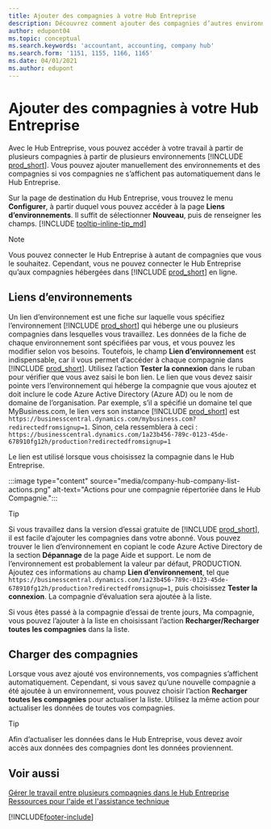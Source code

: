 ```yaml
---
title: Ajouter des compagnies à votre Hub Entreprise
description: Découvrez comment ajouter des compagnies d’autres environnements Business Central à votre Hub Entreprise afin de pouvoir gérer le travail dans tous les environnements.
author: edupont04
ms.topic: conceptual
ms.search.keywords: 'accountant, accounting, company hub'
ms.search.form: '1151, 1155, 1166, 1165'
ms.date: 04/01/2021
ms.author: edupont
---
```

# <a name="add-companies-to-your-company-hub"></a><a name="add-companies-to-your-company-hub"></a><a name="add-companies-to-your-company-hub"></a>Ajouter des compagnies à votre Hub Entreprise

Avec le Hub Entreprise, vous pouvez accéder à votre travail à partir de plusieurs compagnies à partir de plusieurs environnements [!INCLUDE [prod_short](includes/prod_short.md)]. Vous pouvez ajouter manuellement des environnements et des compagnies si vos compagnies ne s’affichent pas automatiquement dans le Hub Entreprise.  

Sur la page de destination du Hub Entreprise, vous trouvez le menu **Configurer**, à partir duquel vous pouvez accéder à la page **Liens d’environnements**. Il suffit de sélectionner **Nouveau**, puis de renseigner les champs. [!INCLUDE [tooltip-inline-tip_md](includes/tooltip-inline-tip_md.md)]  

> [!NOTE]
> Vous pouvez connecter le Hub Entreprise à autant de compagnies que vous le souhaitez. Cependant, vous ne pouvez connecter le Hub Entreprise qu’aux compagnies hébergées dans [!INCLUDE [prod_short](includes/prod_short.md)] en ligne.

## <a name="environment-links"></a><a name="environment-links"></a><a name="environment-links"></a>Liens d’environnements

Un lien d’environnement est une fiche sur laquelle vous spécifiez l’environnement [!INCLUDE [prod_short](includes/prod_short.md)] qui héberge une ou plusieurs compagnies dans lesquelles vous travaillez. Les données de la fiche de chaque environnement sont spécifiées par vous, et vous pouvez les modifier selon vos besoins. Toutefois, le champ **Lien d’environnement** est indispensable, car il vous permet d’accéder à chaque compagnie dans [!INCLUDE [prod_short](includes/prod_short.md)]. Utilisez l’action **Tester la connexion** dans le ruban pour vérifier que vous avez saisi le bon lien. Le lien que vous devez saisir pointe vers l’environnement qui héberge la compagnie que vous ajoutez et doit inclure le code Azure Active Directory (Azure AD) ou le nom de domaine de l’organisation. Par exemple, s’il a spécifié un domaine tel que MyBusiness.com, le lien vers son instance [!INCLUDE [prod_short](includes/prod_short.md)] est ```https://businesscentral.dynamics.com/mybusiness.com?redirectedfromsignup=1```. Sinon, cela ressemblera à ceci : ```https://businesscentral.dynamics.com/1a23b456-789c-0123-45de-678910fg12h/production?redirectedfromsignup=1```  

Le lien est utilisé lorsque vous choisissez la compagnie dans le Hub Entreprise.  

:::image type="content" source="media/company-hub-company-list-actions.png" alt-text="Actions pour une compagnie répertoriée dans le Hub Compagnie.":::

> [!TIP]
> Si vous travaillez dans la version d’essai gratuite de [!INCLUDE [prod_short](includes/prod_short.md)], il est facile d’ajouter les compagnies dans votre abonné. Vous pouvez trouver le lien d’environnement en copiant le code Azure Active Directory de la section **Dépannage** de la page Aide et support. Le nom de l’environnement est probablement la valeur par défaut, PRODUCTION. Ajoutez ces informations au champ **Lien d’environnement**, tel que ```https://businesscentral.dynamics.com/1a23b456-789c-0123-45de-678910fg12h/production?redirectedfromsignup=1```, puis choisissez **Tester la connexion**. La compagnie d’évaluation sera ajoutée à la liste.
>
> Si vous êtes passé à la compagnie d’essai de trente jours, Ma compagnie, vous pouvez l’ajouter à la liste en choisissant l’action **Recharger/Recharger toutes les compagnies** dans la liste.

## <a name="load-companies"></a><a name="load-companies"></a><a name="load-companies"></a>Charger des compagnies

Lorsque vous avez ajouté vos environnements, vos compagnies s’affichent automatiquement. Cependant, si vous savez qu’une nouvelle compagnie a été ajoutée à un environnement, vous pouvez choisir l’action **Recharger toutes les compagnies** pour actualiser la liste. Utilisez la même action pour actualiser les données de toutes vos compagnies.  

> [!TIP]
> Afin d’actualiser les données dans le Hub Entreprise, vous devez avoir accès aux données des compagnies dont les données proviennent.

## <a name="see-also"></a><a name="see-also"></a><a name="see-also"></a>Voir aussi

[Gérer le travail entre plusieurs compagnies dans le Hub Entreprise](company-hub.md)  
[Ressources pour l'aide et l'assistance technique](product-help-and-support.md)  

[!INCLUDE[footer-include](includes/footer-banner.md)]
